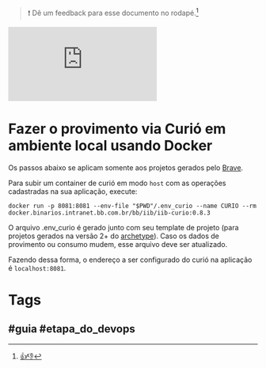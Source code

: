 > :exclamation: Dê um feedback para esse documento no rodapé.[^1]

![](https://eni.bb.com.br/eni1/matomo.php?idsite=469&amp;rec=1&amp;url=https://fontes.intranet.bb.com.br/dev/publico/roteiros/-/blob/master/desenvolvendo-solucao-para-nuvem/operacoes-catalogo-iib/curio-local-docker.md&amp;action_name=desenvolvendo-solucao-para-nuvem/operacoes-catalogo-iib/curio-local-docker)

# Fazer o provimento via Curió em ambiente local usando Docker

Os passos abaixo se aplicam somente aos projetos gerados pelo [Brave](https://brave.dev.intranet.bb.com.br/novo-projeto).

Para subir um container de curió em modo ```host``` com as operações cadastradas na sua aplicação, execute:

```shell
docker run -p 8081:8081 --env-file "$PWD"/.env_curio --name CURIO --rm docker.binarios.intranet.bb.com.br/bb/iib/iib-curio:0.8.3
```

O arquivo .env_curio é gerado junto com seu template de projeto (para projetos gerados na versão 2+ do [archetype](https://fontes.intranet.bb.com.br/dev/dev-archetype-quarkus)). Caso os dados de provimento ou consumo mudem, esse arquivo deve ser atualizado.

Fazendo dessa forma, o endereço a ser configurado do curió na aplicação é ```localhost:8081```.

# Tags
#guia #etapa_do_devops
---
[^1]: [👍👎](http://feedback.dev.intranet.bb.com.br/?origem=roteiros&url_origem=fontes.intranet.bb.com.br/dev/publico/roteiros/-/blob/master/desenvolvendo-solucao-para-nuvem/operacoes-catalogo-iib/curio-local-docker.md&internalidade=desenvolvendo-solucao-para-nuvem/operacoes-catalogo-iib/curio-local-docker)
